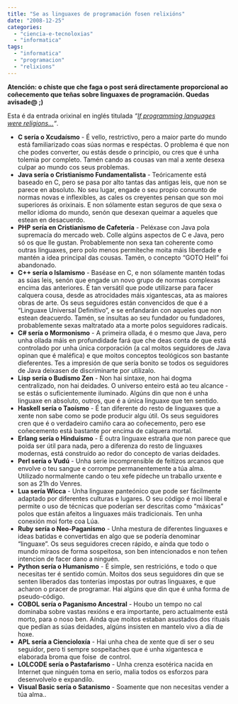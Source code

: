 ```yaml
---
title: "Se as linguaxes de programación fosen relixións"
date: "2008-12-25"
categories: 
  - "ciencia-e-tecnoloxias"
  - "informatica"
tags: 
  - "informatica"
  - "programacion"
  - "relixions"
---
```


**Atención: o chiste que che faga o post será directamente proporcional ao coñecemento que teñas sobre linguaxes de programación. Quedas avisade@ ;)**

Esta é da entrada orixinal en inglés titulada _“[If programming languages were religions…](http://www.opentrad.com/navegador.php?marcar=&direccion=es-gl&inurl=http://www.aegisub.net/2008/12/if-programming-languages-were-religions.html)“_.

- **C sería o Xcudaísmo** - É vello, restrictivo, pero a maior parte do mundo está familiarizado coas súas normas e respéctas. O problema é que non che podes converter, ou estás desde o principio, ou cres que é unha tolemia por completo. Tamén cando as cousas van mal a xente desexa culpar ao mundo cos seus problemas.
- **Java sería o Cristianismo Fundamentalista** - Teóricamente está baseado en C, pero se pasa por alto tantas das antigas leis, que non se parece en absoluto. No seu lugar, engade o seu propio conxunto de normas novas e inflexibles, as cales os creyentes pensan que son moi superiores ás orixinais. E non sólamente estan seguros de que sexa o mellor idioma do mundo, senón que desexan queimar a aqueles que estean en desacuerdo.
- **PHP sería en Cristianismo de Cafetería** - Peléxase con Java pola supremacía do mercado web. Colle algúns aspectos de C e Java, pero só os que lle gustan. Probablemente non sexa tan coherente como outras linguaxes, pero polo menos permíteche moita máis liberdade e mantén a idea principal das cousas. Tamén, o concepto “GOTO Hell” foi abandonado.
- **C++ sería o Islamismo** - Baséase en C, e non sólamente mantén todas as súas leis, senón que engade un novo grupo de normas complexas encima das anteriores. É tan versátil que pode utilizarse para facer calquera cousa, desde as atrocidades máis xigantescas, ata as maiores obras de arte. Os seus seguidores están convencidos de que é a “Linguaxe Universal Definitivo”, e se enfandarán con aqueles que non estean deacuerdo. Tamén, se insultas ao seu fundador ou fundadores, probablemente sexas maltratado ata a morte polos seguidores radicais.
- **C# sería o Mormonismo** - A primeira ollada, é o mesmo que Java, pero unha ollada máis en profundidade fará que che deas conta de que está controlado por unha única corporación (a cal moitos seguidores de Java opinan que é maléfica) e que moitos conceptos teológicos son bastante dieferentes. Tes a impresión de que sería bonito se todos os seguidores de Java deixasen de discriminarte por utilizalo.
- **Lisp sería o Budismo Zen** - Non hai sintaxe, non hai dogma centralizado, non hai deidades. O universo enteiro está ao teu alcance - se estás o suficientemente iluminado. Algúns din que non é unha linguaxe en absoluto, outros, que é a única linguaxe que ten sentido.
- **Haskell sería o Taoísmo** - É tan diferente do resto de linguaxes que a xente non sabe como se pode producir algu útil. Os seus seguidores cren que é o verdadeiro camiño cara ao coñecemento, pero ese coñecemento está bastante por encima de calquera mortal.
- **Erlang sería o Hinduísmo** - É outra linguaxe estraña que non parece que poida ser útil para nada, pero a diferenza do resto de linguaxes modernas, está construído ao redor do concepto de varias deidades.
- **Perl sería o Vudú** - Unha serie incomprensible de feitizos arcanos que envolve o teu sangue e corrompe permanentemente a túa alma. Utilizado normalmente cando o teu xefe pídeche un traballo urxente e son as 21h do Venres.
- **Lua sería Wicca** - Unha linguaxe panteónico que pode ser fácilmente adaptado por diferentes culturas e lugares. O seu código é moi liberal e permite o uso de técnicas que poderían ser descritas como “máxicas” polos que están afeitos a linguaxes máis tradicionais. Ten unha conexión moi forte coa Lúa.
- **Ruby sería o Neo-Paganismo** - Unha mestura de diferentes linguaxes e ideas batidas e convertidas en algo que se podería denominar “linguaxe”. Os seus seguidores crecen rápido, e aínda que todo o mundo míraos de forma sospeitosa, son ben intencionados e non teñen intencion de facer dano a ninguén.
- **Python sería o Humanismo** - É simple, sen restricións, e todo o que necesitas ter é sentido común. Moitos dos seus seguidores din que se senten liberados das tonterías impostas por outras linguaxes, e que  acharon o pracer de programar. Hai algúns que din que é unha forma de pseudo-código.
- **COBOL sería o Paganismo Ancestral** - Houbo un tempo no cal dominaba sobre vastas rexións e era importante, pero actualmente está morto, para o noso ben. Aínda que moitos estaban asustados dos rituais que pedían as súas deidades, algúns insisten en mantelo vivo a día de hoxe.
- **APL sería a Ciencioloxía** - Hai unha chea de xente que di ser o seu seguidor, pero ti sempre sospeitaches que é unha xigantesca e elaborada broma que foise  de control.
- **LOLCODE sería o Pastafarismo** - Unha crenza esotérica nacida en Internet que ninguén toma en serio, malia todos os esforzos para desenvolvelo e expandilo.
- **Visual Basic sería o Satanismo** - Soamente que non necesitas vender a túa alma..
